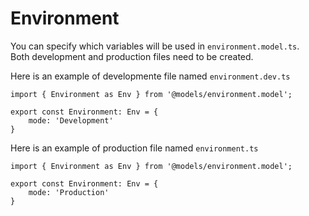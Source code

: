 # Environment

You can specify which variables will be used in `environment.model.ts`. <br>
Both development and production files need to be created.

Here is an example of developmente file named `environment.dev.ts`

```typescrypt
import { Environment as Env } from '@models/environment.model';

export const Environment: Env = {
    mode: 'Development'
}
```

Here is an example of production file named `environment.ts`

```typescrypt
import { Environment as Env } from '@models/environment.model';

export const Environment: Env = {
    mode: 'Production'
}
```